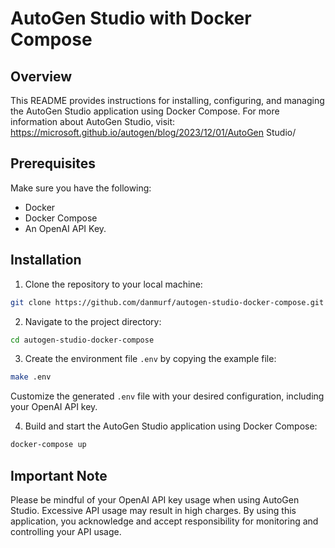 # AutoGen Studio with Docker Compose

## Overview

This README provides instructions for installing, configuring, and managing the AutoGen Studio application using Docker Compose. For more information about AutoGen Studio, visit: https://microsoft.github.io/autogen/blog/2023/12/01/AutoGen Studio/

## Prerequisites

Make sure you have the following:

- Docker
- Docker Compose
- An OpenAI API Key.

## Installation

1. Clone the repository to your local machine:

```bash
git clone https://github.com/danmurf/autogen-studio-docker-compose.git
```

2. Navigate to the project directory:

```bash
cd autogen-studio-docker-compose
```

3. Create the environment file `.env` by copying the example file:

```bash
make .env
```

Customize the generated `.env` file with your desired configuration, including your OpenAI API key.

4. Build and start the AutoGen Studio application using Docker Compose:

```bash
docker-compose up
```

## Important Note

Please be mindful of your OpenAI API key usage when using AutoGen Studio. Excessive API usage may result in high charges. By using this application, you acknowledge and accept responsibility for monitoring and controlling your API usage.
